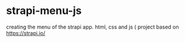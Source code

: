 # strapi-menu-js
creating the menu of the strapi app.  html, css and js ( project based on https://strapi.io/
